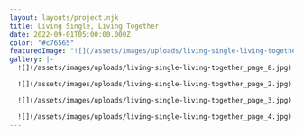 ```yaml
---
layout: layouts/project.njk
title: Living Single, Living Together
date: 2022-09-01T05:00:00.000Z
color: "#c76565"
featuredImage: "![](/assets/images/uploads/living-single-living-together_page_1.jpg)"
gallery: |-
  ![](/assets/images/uploads/living-single-living-together_page_8.jpg)

  ![](/assets/images/uploads/living-single-living-together_page_2.jpg)

  ![](/assets/images/uploads/living-single-living-together_page_3.jpg)

  ![](/assets/images/uploads/living-single-living-together_page_4.jpg)
---
```

